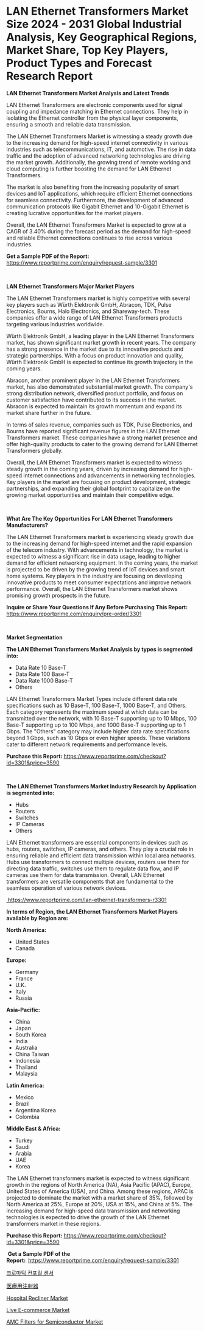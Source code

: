 <p><h1>LAN Ethernet Transformers Market Size 2024 - 2031 Global Industrial Analysis, Key Geographical Regions, Market Share, Top Key Players, Product Types and Forecast Research Report</h1></p><p><strong>LAN Ethernet Transformers Market Analysis and Latest Trends</strong></p>
<p><p>LAN Ethernet Transformers are electronic components used for signal coupling and impedance matching in Ethernet connections. They help in isolating the Ethernet controller from the physical layer components, ensuring a smooth and reliable data transmission.</p><p>The LAN Ethernet Transformers Market is witnessing a steady growth due to the increasing demand for high-speed internet connectivity in various industries such as telecommunications, IT, and automotive. The rise in data traffic and the adoption of advanced networking technologies are driving the market growth. Additionally, the growing trend of remote working and cloud computing is further boosting the demand for LAN Ethernet Transformers.</p><p>The market is also benefiting from the increasing popularity of smart devices and IoT applications, which require efficient Ethernet connections for seamless connectivity. Furthermore, the development of advanced communication protocols like Gigabit Ethernet and 10-Gigabit Ethernet is creating lucrative opportunities for the market players.</p><p>Overall, the LAN Ethernet Transformers Market is expected to grow at a CAGR of 3.40% during the forecast period as the demand for high-speed and reliable Ethernet connections continues to rise across various industries.</p></p>
<p><strong>Get a Sample PDF of the Report:&nbsp;</strong> <a href="https://www.reportprime.com/enquiry/request-sample/3301">https://www.reportprime.com/enquiry/request-sample/3301</a></p>
<p>&nbsp;</p>
<p><strong>LAN Ethernet Transformers Major Market Players</strong></p>
<p><p>The LAN Ethernet Transformers market is highly competitive with several key players such as Würth Elektronik GmbH, Abracon, TDK, Pulse Electronics, Bourns, Halo Electronics, and Shareway-tech. These companies offer a wide range of LAN Ethernet Transformers products targeting various industries worldwide.</p><p>Würth Elektronik GmbH, a leading player in the LAN Ethernet Transformers market, has shown significant market growth in recent years. The company has a strong presence in the market due to its innovative products and strategic partnerships. With a focus on product innovation and quality, Würth Elektronik GmbH is expected to continue its growth trajectory in the coming years.</p><p>Abracon, another prominent player in the LAN Ethernet Transformers market, has also demonstrated substantial market growth. The company's strong distribution network, diversified product portfolio, and focus on customer satisfaction have contributed to its success in the market. Abracon is expected to maintain its growth momentum and expand its market share further in the future.</p><p>In terms of sales revenue, companies such as TDK, Pulse Electronics, and Bourns have reported significant revenue figures in the LAN Ethernet Transformers market. These companies have a strong market presence and offer high-quality products to cater to the growing demand for LAN Ethernet Transformers globally.</p><p>Overall, the LAN Ethernet Transformers market is expected to witness steady growth in the coming years, driven by increasing demand for high-speed internet connections and advancements in networking technologies. Key players in the market are focusing on product development, strategic partnerships, and expanding their global footprint to capitalize on the growing market opportunities and maintain their competitive edge.</p></p>
<p>&nbsp;</p>
<p><strong>What Are The Key Opportunities For LAN Ethernet Transformers Manufacturers?</strong></p>
<p><p>The LAN Ethernet Transformers market is experiencing steady growth due to the increasing demand for high-speed internet and the rapid expansion of the telecom industry. With advancements in technology, the market is expected to witness a significant rise in data usage, leading to higher demand for efficient networking equipment. In the coming years, the market is projected to be driven by the growing trend of IoT devices and smart home systems. Key players in the industry are focusing on developing innovative products to meet consumer expectations and improve network performance. Overall, the LAN Ethernet Transformers market shows promising growth prospects in the future.</p></p>
<p><strong>Inquire or Share Your Questions If Any Before Purchasing This Report:</strong> <a href="https://www.reportprime.com/enquiry/pre-order/3301">https://www.reportprime.com/enquiry/pre-order/3301</a></p>
<p>&nbsp;</p>
<p><strong>Market Segmentation</strong></p>
<p><strong>The LAN Ethernet Transformers Market Analysis by types is segmented into:</strong></p>
<p><ul><li>Data Rate 10 Base-T</li><li>Data Rate 100 Base-T</li><li>Data Rate 1000 Base-T</li><li>Others</li></ul></p>
<p><p>LAN Ethernet Transformers Market Types include different data rate specifications such as 10 Base-T, 100 Base-T, 1000 Base-T, and Others. Each category represents the maximum speed at which data can be transmitted over the network, with 10 Base-T supporting up to 10 Mbps, 100 Base-T supporting up to 100 Mbps, and 1000 Base-T supporting up to 1 Gbps. The "Others" category may include higher data rate specifications beyond 1 Gbps, such as 10 Gbps or even higher speeds. These variations cater to different network requirements and performance levels.</p></p>
<p><strong>Purchase this Report:&nbsp;</strong><a href="https://www.reportprime.com/checkout?id=3301&price=3590">https://www.reportprime.com/checkout?id=3301&price=3590</a></p>
<p>&nbsp;</p>
<p><strong>The LAN Ethernet Transformers Market Industry Research by Application is segmented into:</strong></p>
<p><ul><li>Hubs</li><li>Routers</li><li>Switches</li><li>IP Cameras</li><li>Others</li></ul></p>
<p><p>LAN Ethernet transformers are essential components in devices such as hubs, routers, switches, IP cameras, and others. They play a crucial role in ensuring reliable and efficient data transmission within local area networks. Hubs use transformers to connect multiple devices, routers use them for directing data traffic, switches use them to regulate data flow, and IP cameras use them for data transmission. Overall, LAN Ethernet transformers are versatile components that are fundamental to the seamless operation of various network devices.</p></p>
<p><a href="https://www.reportprime.com/lan-ethernet-transformers-r3301">&nbsp;https://www.reportprime.com/lan-ethernet-transformers-r3301</a></p>
<p><strong>In terms of Region, the LAN Ethernet Transformers Market Players available by Region are:</strong></p>
<p>
    <p> <strong> North America: </strong>
        <ul>
            <li>United States</li>
            <li>Canada</li>
        </ul>
        </p> 
    <p> <strong> Europe: </strong>
        <ul>
            <li>Germany</li>
            <li>France</li>
            <li>U.K.</li>
            <li>Italy</li>
            <li>Russia</li>
        </ul>
        </p> 
    <p> <strong> Asia-Pacific: </strong>
        <ul>
            <li>China</li>
            <li>Japan</li>
            <li>South Korea</li>
            <li>India</li>
            <li>Australia</li>
            <li>China Taiwan</li>
            <li>Indonesia</li>
            <li>Thailand</li>
            <li>Malaysia</li>
        </ul>
        </p> 
    <p> <strong> Latin America: </strong>
        <ul>
            <li>Mexico</li>
            <li>Brazil</li>
            <li>Argentina Korea</li>
            <li>Colombia</li>
        </ul>
        </p> 
    <p> <strong> Middle East & Africa: </strong>
        <ul>
            <li>Turkey</li>
            <li>Saudi</li>
            <li>Arabia</li>
            <li>UAE</li>
            <li>Korea</li>
        </ul>
    </p>
    </p>
<p><p>The LAN Ethernet transformers market is expected to witness significant growth in the regions of North America (NA), Asia Pacific (APAC), Europe, United States of America (USA), and China. Among these regions, APAC is projected to dominate the market with a market share of 35%, followed by North America at 25%, Europe at 20%, USA at 15%, and China at 5%. The increasing demand for high-speed data transmission and networking technologies is expected to drive the growth of the LAN Ethernet transformers market in these regions.</p></p>
<p><strong>Purchase this Report: </strong><a href="https://www.reportprime.com/checkout?id=3301&price=3590">https://www.reportprime.com/checkout?id=3301&price=3590</a></p>
<p>&nbsp;<strong>Get a Sample PDF of the Report:&nbsp;&nbsp;</strong><a href="https://www.reportprime.com/enquiry/request-sample/3301">https://www.reportprime.com/enquiry/request-sample/3301</a></p>
<p><strong></strong></p>
<p><p><a href="https://github.com/muchswr/Market-Research-Report-List-1/blob/main/524145038231.md">크로마틱 컨포컬 센서</a></p><p><a href="https://github.com/LeoraEber/Market-Research-Report-List-1/blob/main/179208832007.md">医療用注射器</a></p><p><a href="https://issuu.com/reportprime-2/docs/hospital-recliner-market-size-2030.pptx">Hospital Recliner Market</a></p><p><a href="https://www.linkedin.com/pulse/live-e-commerce-market-global-insights-sales-trends-2024-2031-dby2c">Live E-commerce Market</a></p><p><a href="https://github.com/MaraKoelpin2023/Market-Research-Report-List-2/blob/main/amc-filters-for-semiconductor-market.md">AMC Filters for Semiconductor Market</a></p></p>
